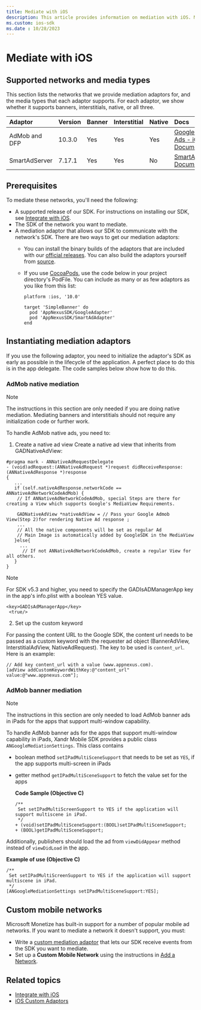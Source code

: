 ```yaml
---
title: Mediate with iOS
description: This article provides information on mediation with iOS. Mediation lets you sell ad impressions through multiple networks to generate more revenue.
ms.custom: ios-sdk
ms.date : 10/28/2023
---
```


# Mediate with iOS

<!--Mediation lets you sell ad impressions through multiple networks to generate more revenue. This is initiated by your main (mediating) SDK which calls out to one or more mediated SDKs in a "waterfall"-like process. If your main SDK can't show an ad for some reason, it can iterate over the list of mediated SDKs and contact them in the order you specify. This will continue until the impression is filled or you've run out of mediated SDKs.

Reasons to mediate to another SDK include the following:

- To provide better monetization under specific circumstances
- To provide access to information such as a unique user ID or the device's operating system, location, or ID
- Some networks only accept requests from their own SDKs, forcing you to use their SDK to access their demand -->

## Supported networks and media types

This section lists the networks that we provide mediation adaptors for, and the media types that each adaptor supports. For each adaptor, we show whether it supports banners, interstitials, native, or all three.

| Adaptor | Version | Banner | Interstitial | Native | Docs |
|:---|:---|:---|:---|:---|:---|
| AdMob and DFP | 10.3.0 | Yes | Yes | Yes | [Google Mobile Ads - iOS Document](https://developers.google.com/admob/ios/mediation) |
| SmartAdServer | 7.17.1 | Yes | Yes | No | [SmartAdServer Documentation](https://help.smartadserver.com/iOS/V6.6/) |

## Prerequisites

To mediate these networks, you'll need the following:

- A supported release of our SDK. For instructions on installing our SDK, see [Integrate with iOS](./ios-sdk-integration.md).
- The SDK of the network you want to mediate.
- A mediation adaptor that allows our SDK to communicate with the network's SDK. There are two ways to get our mediation adaptors:
  - You can install the binary builds of the adaptors that are included with our [official releases](https://github.com/appnexus/mobile-sdk-ios/releases). You can also build the adaptors yourself from [source](https://github.com/appnexus/mobile-sdk-ios/tree/master/mediation/mediatedviews).
  - If you use [CocoaPods](https://cocoapods.org/), use the code below in your project directory's PodFile. You can include as many or as few adaptors as you like from this list:

      ```
      platform :ios, '10.0'
       
      target 'SimpleBanner' do
        pod 'AppNexusSDK/GoogleAdapter'
        pod 'AppNexusSDK/SmartAdAdapter'
      end   
      ```

## Instantiating mediation adaptors

If you use the following adaptor, you need to initialize the adaptor's SDK as early as possible in the lifecycle of the application. A perfect place to do this is in the app delegate. The code samples below show how to do this.

### AdMob native mediation

> [!NOTE]
> The instructions in this section are only needed if you are doing native mediation. Mediating banners and interstitials should not require any initialization code or further work.

To handle AdMob native ads, you need to:
1. Create a native ad view
Create a native ad view that inherits from GADNativeAdView:

```
#pragma mark - ANNativeAdRequestDelegate
- (void)adRequest:(ANNativeAdRequest *)request didReceiveResponse:(ANNativeAdResponse *)response
{
   ...
   if (self.nativeAdResponse.networkCode == ANNativeAdNetworkCodeAdMob) {
    // If ANNativeAdNetworkCodeAdMob, special Steps are there for creating a View which supports Google's MediaView Requirements.
        
    GADNativeAdView *nativeAdView = // Pass your Google Admob View(Step 2)for rendering Native Ad response ;
    ...
    // All the native components will be set as regular Ad  
    // Main Image is automatically added by GoogleSDK in the MediaView
   }else{
     ...
      // If not ANNativeAdNetworkCodeAdMob, create a regular View for all others.
   }
}
```
> [!NOTE]
> For SDK v5.3 and higher, you need to specify the GADIsADManagerApp key in the app's info.plist with a boolean YES value.
> ```
> <key>GADIsAdManagerApp</key>
>  <true/>
> ```

2. Set up the custom keyword

For passing the content URL to the Google SDK, the content url needs to be passed as a custom keyword with the requester ad object (BannerAdView, InterstitialAdView, NativeAdRequest). The key to be used is `content_url`. Here is an example:

```
// Add key content_url with a value (www.appnexus.com).
[adView addCustomKeywordWithKey:@"content_url" value:@"www.appnexus.com"];
```

### AdMob banner mediation  

> [!NOTE]
> The instructions in this section are only needed to load AdMob banner ads in iPads for the apps that support multi-window capability.

To handle AdMob banner ads for the apps that support multi-window capability in iPads, Xandr Mobile SDK provides a public class `ANGoogleMediationSettings`. This class contains

- boolean method `setIPadMultiSceneSupport` that needs to be set as `YES`, if the app supports multi-screen in iPads

- getter method `getIPadMultiSceneSupport` to fetch the value set for the apps

  **Code Sample (Objective C)**

  ```
  /**
   Set setIPadMultiScreenSupport to YES if the application will support multiscene in iPad.
   */
  + (void)setIPadMultiSceneSupport:(BOOL)setIPadMultiSceneSupport;
  + (BOOL)getIPadMultiSceneSupport;
  ```
Additionally, publishers should load the ad from `viewDidAppear` method instead of `viewDidLoad` in the app.

**Example of use (Objective C)**

```
/**
 Set setIPadMultiScreenSupport to YES if the application will support multiscene in iPad.
 */
[ANGoogleMediationSettings setIPadMultiSceneSupport:YES];
```

## Custom mobile networks

Microsoft Monetize has built-in support for a number of popular mobile ad networks. If you want to mediate a network it doesn't support, you must:

- Write a [custom mediation adaptor](./ios-custom-adaptors.md) that lets our SDK receive events from the SDK you want to mediate.
- Set up a **Custom Mobile Network** using the instructions in [Add a Network](../digital-platform-api/mediated-network-service.md).

## Related topics

- [Integrate with iOS](./ios-sdk-integration.md)
- [iOS Custom Adaptors](./ios-custom-adaptors.md)
